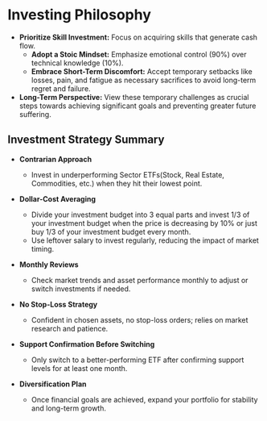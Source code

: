 # Investing Philosophy

- **Prioritize Skill Investment:** Focus on acquiring skills that generate cash flow.
  - **Adopt a Stoic Mindset:** Emphasize emotional control (90%) over technical knowledge (10%).
  - **Embrace Short-Term Discomfort:** Accept temporary setbacks like losses, pain, and fatigue as necessary sacrifices to avoid long-term regret and failure.
- **Long-Term Perspective:** View these temporary challenges as crucial steps towards achieving significant goals and preventing greater future suffering.

## Investment Strategy Summary

- **Contrarian Approach**

  - Invest in underperforming Sector ETFs(Stock, Real Estate, Commodities, etc.) when they hit their lowest point.

- **Dollar-Cost Averaging**

  - Divide your investment budget into 3 equal parts and invest 1/3 of your investment budget when the price is decreasing by 10% or just buy 1/3 of your investment budget every month.
  - Use leftover salary to invest regularly, reducing the impact of market timing.

- **Monthly Reviews**

  - Check market trends and asset performance monthly to adjust or switch investments if needed.

- **No Stop-Loss Strategy**

  - Confident in chosen assets, no stop-loss orders; relies on market research and patience.

- **Support Confirmation Before Switching**

  - Only switch to a better-performing ETF after confirming support levels for at least one month.

- **Diversification Plan**

  - Once financial goals are achieved, expand your portfolio for stability and long-term growth.